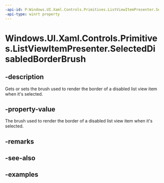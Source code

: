 ```yaml
---
-api-id: P:Windows.UI.Xaml.Controls.Primitives.ListViewItemPresenter.SelectedDisabledBorderBrush
-api-type: winrt property
---
```


# Windows.UI.Xaml.Controls.Primitives.ListViewItemPresenter.SelectedDisabledBorderBrush

<!--
public Windows.UI.Xaml.Media.Brush SelectedDisabledBorderBrush { get; set; }
-->


## -description

Gets or sets the brush used to render the border of a disabled list view item when it's selected.

## -property-value

The brush used to render the border of a disabled list view item when it's selected.

## -remarks

## -see-also

## -examples


